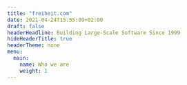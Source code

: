 ```yaml
---
title: "freiheit.com"
date: 2021-04-24T15:55:09+02:00
draft: false
headerHeadline: Building Large-Scale Software Since 1999
hideHeaderTitle: true
headerTheme: none
menu:
  main:
    name: Who we are 
    weight: 1
---
```

